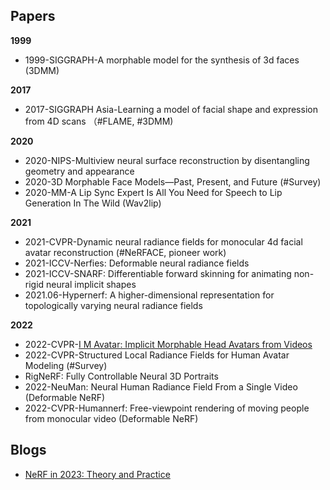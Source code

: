 
## Papers
**1999**
- 1999-SIGGRAPH-A morphable model for the synthesis of 3d faces (3DMM)


**2017**
- 2017-SIGGRAPH Asia-Learning a model of facial shape and expression from 4D scans （#FLAME, #3DMM)

**2020**
- 2020-NIPS-Multiview neural surface reconstruction by disentangling geometry and appearance
- 2020-3D Morphable Face Models—Past, Present, and Future (#Survey)
- 2020-MM-A Lip Sync Expert Is All You Need for Speech to Lip Generation In The Wild (Wav2lip)

**2021**
- 2021-CVPR-Dynamic neural radiance fields for monocular 4d facial avatar reconstruction (#NeRFACE, pioneer work)
- 2021-ICCV-Nerfies: Deformable neural radiance fields
- 2021-ICCV-SNARF: Differentiable forward skinning for animating non-rigid neural implicit shapes
- 2021.06-Hypernerf: A higher-dimensional representation for topologically varying neural radiance fields

**2022**
- 2022-CVPR-[I M Avatar: Implicit Morphable Head Avatars from Videos]()
- 2022-CVPR-Structured Local Radiance Fields for Human Avatar Modeling (#Survey)
- RigNeRF: Fully Controllable Neural 3D Portraits
- 2022-NeuMan: Neural Human Radiance Field From a Single Video (Deformable NeRF)
- 2022-CVPR-Humannerf: Free-viewpoint rendering of moving people from monocular video (Deformable NeRF)

## Blogs
- [NeRF in 2023: Theory and Practice](https://www.it-jim.com/blog/nerf-in-2023-theory-and-practice/#)
